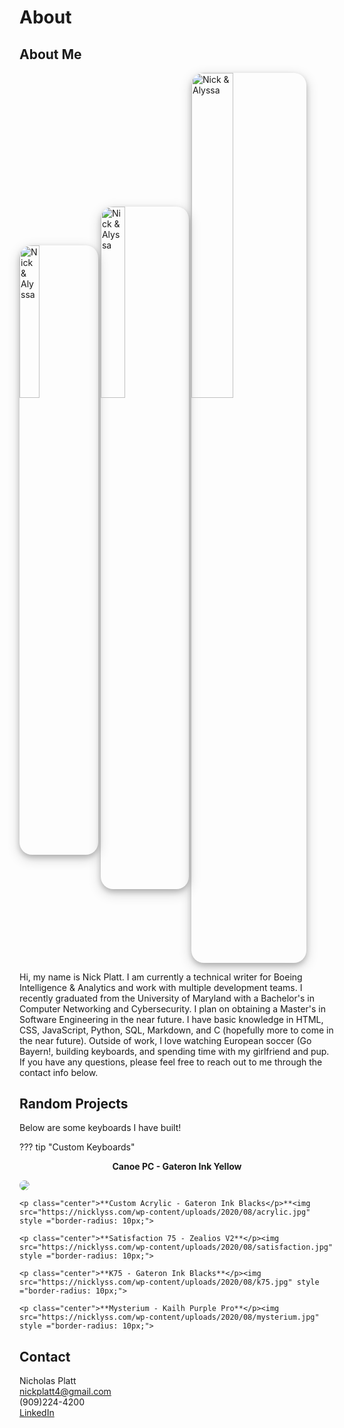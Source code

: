 # About

## About Me

<img src="https://nicklyss.com/wp-content/uploads/2020/05/nicklyss.jpg" title="Monterey, CA 2019" alt="Nick & Alyssa" width="25%" height ="25%" style ="border-radius: 20px; box-shadow: 0 4px 8px 0 rgba(0, 0, 0, 0.2), 0 6px 20px 0 rgba(0, 0, 0, 0.19);">
<img src="https://nicklyss.com/wp-content/uploads/2020/08/nicklyss.jpg" title="Juneau, AK 2018" alt="Nick & Alyssa" width="28%" height ="28%" style ="border-radius: 20px; box-shadow: 0 4px 8px 0 rgba(0, 0, 0, 0.2), 0 6px 20px 0 rgba(0, 0, 0, 0.19);">
<img src="https://nicklyss.com/wp-content/uploads/2020/08/pup.jpg" title="Dani!" alt="Nick & Alyssa" width="36.5%" height ="36.5%" style ="border-radius: 20px; box-shadow: 0 4px 8px 0 rgba(0, 0, 0, 0.2), 0 6px 20px 0 rgba(0, 0, 0, 0.19);">  

Hi, my name is Nick Platt.  I am currently a technical writer for Boeing Intelligence & Analytics and work with multiple development teams.  I recently graduated from the University of Maryland with a Bachelor's in Computer Networking and Cybersecurity.  I plan on obtaining a Master's in Software Engineering in the near future.  I have basic knowledge in HTML, CSS, JavaScript, Python, SQL, Markdown, and C (hopefully more to come in the near future).  Outside of work, I love watching European soccer (Go Bayern!, building keyboards, and spending time with my girlfriend and pup.  If you have any questions, please feel free to reach out to me through the contact info below.  

## Random Projects

Below are some keyboards I have built!
<style type="text/css">
	.center{
		text-align: center;
	}
</style>

??? tip "Custom Keyboards"
	<p class="center">**Canoe PC - Gateron Ink Yellow**<p><img src="https://nicklyss.com/wp-content/uploads/2020/08/canoe.jpg" style ="border-radius: 10px;">  

	<p class="center">**Custom Acrylic - Gateron Ink Blacks</p>**<img src="https://nicklyss.com/wp-content/uploads/2020/08/acrylic.jpg" style ="border-radius: 10px;">  

	<p class="center">**Satisfaction 75 - Zealios V2**</p><img src="https://nicklyss.com/wp-content/uploads/2020/08/satisfaction.jpg" style ="border-radius: 10px;">  

	<p class="center">**K75 - Gateron Ink Blacks**</p><img src="https://nicklyss.com/wp-content/uploads/2020/08/k75.jpg" style ="border-radius: 10px;">  

	<p class="center">**Mysterium - Kailh Purple Pro**</p><img src="https://nicklyss.com/wp-content/uploads/2020/08/mysterium.jpg" style ="border-radius: 10px;">

## Contact  
Nicholas Platt  
nickplatt4@gmail.com  
(909)224-4200  
[LinkedIn](https://www.linkedin.com/in/nicholas-platt/)
